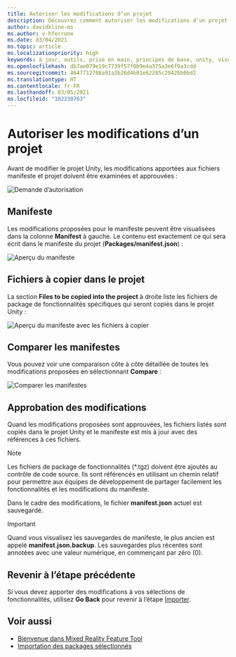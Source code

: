 ```yaml
---
title: Autoriser les modifications d’un projet
description: Découvrez comment autoriser les modifications d’un projet par Mixed Reality Feature Tool pour le développement HoloLens et VR.
author: davidkline-ms
ms.author: v-hferrone
ms.date: 03/04/2021
ms.topic: article
ms.localizationpriority: high
keywords: à jour, outils, prise en main, principes de base, unity, visual studio, toolkit, casque de réalité mixte, casque windows mixed reality, casque de réalité virtuelle, installation, Windows, HoloLens, émulateur, unreal, openxr
ms.openlocfilehash: db7ae079e19c7739f57f0b9e4a375a3e6f9a3cdd
ms.sourcegitcommit: 4647712788a91a2b26d4b01e62285c2942bb0bd2
ms.translationtype: HT
ms.contentlocale: fr-FR
ms.lasthandoff: 03/05/2021
ms.locfileid: "102230763"
---
```

# <a name="authorizing-project-changes"></a>Autoriser les modifications d’un projet

Avant de modifier le projet Unity, les modifications apportées aux fichiers manifeste et projet doivent être examinées et approuvées :

![Demande d’autorisation](images/FeatureToolApprovalRequest.png)

## <a name="manifest"></a>Manifeste

Les modifications proposées pour le manifeste peuvent être visualisées dans la colonne **Manifest** à gauche. Le contenu est exactement ce qui sera écrit dans le manifeste du projet (**Packages/manifest.json**) :

![Aperçu du manifeste](images/ManifestPreview.png)

## <a name="files-to-be-copied-into-the-project"></a>Fichiers à copier dans le projet

La section **Files to be copied into the project** à droite liste les fichiers de package de fonctionnalités spécifiques qui seront copiés dans le projet Unity :

![Aperçu du manifeste avec les fichiers à copier](images/FilesToCopy.png)

## <a name="compare-manifests"></a>Comparer les manifestes

Vous pouvez voir une comparaison côte à côte détaillée de toutes les modifications proposées en sélectionnant **Compare** :

![Comparer les manifestes](images/FeatureToolCompareManifest.png)

## <a name="approving-changes"></a>Approbation des modifications

Quand les modifications proposées sont approuvées, les fichiers listés sont copiés dans le projet Unity et le manifeste est mis à jour avec des références à ces fichiers.

> [!NOTE]
> Les fichiers de package de fonctionnalités (*.tgz) doivent être ajoutés au contrôle de code source. Ils sont référencés en utilisant un chemin relatif pour permettre aux équipes de développement de partager facilement les fonctionnalités et les modifications du manifeste.

 Dans le cadre des modifications, le fichier **manifest.json** actuel est sauvegardé.

> [!IMPORTANT]
> Quand vous visualisez les sauvegardes de manifeste, le plus ancien est appelé **manifest.json.backup**. Les sauvegardes plus récentes sont annotées avec une valeur numérique, en commençant par zéro (0).

## <a name="going-back-to-the-previous-step"></a>Revenir à l’étape précédente

Si vous devez apporter des modifications à vos sélections de fonctionnalités, utilisez **Go Back** pour revenir à l’étape [Importer](importing-features.md).

## <a name="see-also"></a>Voir aussi

- [Bienvenue dans Mixed Reality Feature Tool](welcome-to-mr-feature-tool.md)
- [Importation des packages sélectionnés](importing-features.md)
